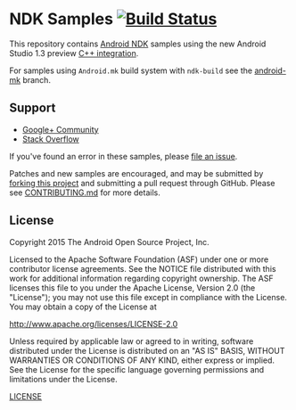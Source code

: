 NDK Samples [![Build Status](https://travis-ci.org/googlesamples/android-ndk.svg?branch=master)](https://travis-ci.org/googlesamples/android-ndk)
===========

This repository contains [Android NDK][0] samples using the new Android Studio 1.3 preview [C++ integration](https://www.youtube.com/watch?v=f7ihSQ44WO0&feature=youtu.be).

For samples using `Android.mk` build system with `ndk-build` see the [android-mk](https://github.com/googlesamples/android-ndk/tree/android-mk) branch.

Support
-------

- [Google+ Community](https://plus.google.com/communities/105153134372062985968)
- [Stack Overflow](http://stackoverflow.com/questions/tagged/android)

If you've found an error in these samples, please [file an issue](https://github.com/googlesamples/android-ndk/issues/new).

Patches and new samples are encouraged, and may be submitted by [forking this project](https://github.com/googlesamples/android-ndk/fork) and
submitting a pull request through GitHub. Please see [CONTRIBUTING.md](CONTRIBUTING.md) for more details.

License
-------

Copyright 2015 The Android Open Source Project, Inc.

Licensed to the Apache Software Foundation (ASF) under one or more contributor
license agreements.  See the NOTICE file distributed with this work for
additional information regarding copyright ownership.  The ASF licenses this
file to you under the Apache License, Version 2.0 (the "License"); you may not
use this file except in compliance with the License.  You may obtain a copy of
the License at

http://www.apache.org/licenses/LICENSE-2.0

Unless required by applicable law or agreed to in writing, software
distributed under the License is distributed on an "AS IS" BASIS, WITHOUT
WARRANTIES OR CONDITIONS OF ANY KIND, either express or implied.  See the
License for the specific language governing permissions and limitations under
the License.

[LICENSE](LICENSE)

[0]: https://developer.android.com/tools/sdk/ndk/
